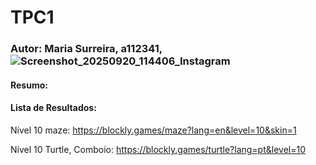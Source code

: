 # TPC1
### Autor: Maria Surreira, a112341,![Screenshot_20250920_114406_Instagram](https://github.com/user-attachments/assets/151788e3-218c-4c92-a633-dc62cbfab866)

#### Resumo:




#### Lista de Resultados:


Nível 10 maze: https://blockly.games/maze?lang=en&level=10&skin=1

Nível 10 Turtle, Comboio: https://blockly.games/turtle?lang=pt&level=10
